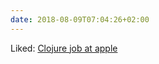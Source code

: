 ```yaml
---
date: 2018-08-09T07:04:26+02:00
---
```


Liked: [Clojure job at apple](https://jobs.apple.com/nz/search?job=114084463&openJobId=114084463#&openJobId=114084463)
